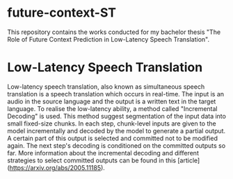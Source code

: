 # future-context-ST
This repository contains the works conducted for my bachelor thesis "The Role of Future Context Prediction in Low-Latency Speech Translation".

# Low-Latency Speech Translation
Low-latency speech translation, also known as simultaneous speech translation is a speech translation which occurs in real-time. The input is an audio in the source language and the output is a written text in the target language. To realise the low-latency ability, a method called "Incremental Decoding" is used. This method suggest segmentation of the input data into small fixed-size chunks. In each step, chunk-level inputs are given to the model incrementally and decoded by the model to generate a partial output. A certain part of this output is selected and committed not to be modified again. The next step's decoding is conditioned on the committed outputs so far. More information about the incremental decoding and different strategies to select committed outputs can be found in this [article] (https://arxiv.org/abs/2005.11185).
